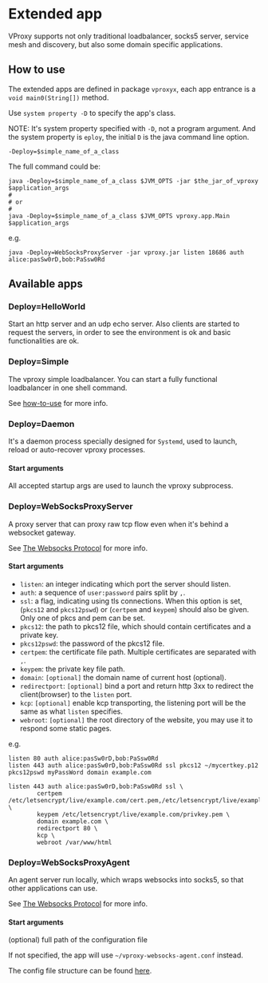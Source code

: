 # Extended app

VProxy supports not only traditional loadbalancer, socks5 server, service mesh and discovery, but also some domain specific applications.

## How to use

The extended apps are defined in package `vproxyx`, each app entrance is a `void main0(String[])` method.

Use `system property -D` to specify the app's class.

NOTE: It's system property specified with `-D`, not a program argument. And the system property is `eploy`, the initial `D` is the java command line option.

```shell
-Deploy=$simple_name_of_a_class
```

The full command could be:

```shell
java -Deploy=$simple_name_of_a_class $JVM_OPTS -jar $the_jar_of_vproxy $application_args
#
# or
#
java -Deploy=$simple_name_of_a_class $JVM_OPTS vproxy.app.Main $application_args
```

e.g.

```
java -Deploy=WebSocksProxyServer -jar vproxy.jar listen 18686 auth alice:pasSw0rD,bob:PaSsw0Rd
```

## Available apps

### Deploy=HelloWorld

Start an http server and an udp echo server. Also clients are started to request the servers, in order to see the environment is ok and basic functionalities are ok.

### Deploy=Simple

The vproxy simple loadbalancer. You can start a fully functional loadbalancer in one shell command.

See [how-to-use](https://github.com/wkgcass/vproxy/blob/master/doc/how-to-use.md) for more info.

### Deploy=Daemon

It's a daemon process specially designed for `Systemd`, used to launch, reload or auto-recover vproxy processes.

#### Start arguments

All accepted startup args are used to launch the vproxy subprocess.

### Deploy=WebSocksProxyServer

A proxy server that can proxy raw tcp flow even when it's behind a websocket gateway.

See [The Websocks Protocol](https://github.com/wkgcass/vproxy/blob/master/doc/websocks.md) for more info.

#### Start arguments

* `listen`: an integer indicating which port the server should listen.
* `auth`: a sequence of `user:password` pairs split by `,`.
* `ssl`: a flag, indicating using tls connections. When this option is set, (`pkcs12` and `pkcs12pswd`) or (`certpem` and `keypem`) should also be given. Only one of pkcs and pem can be set.
* `pkcs12`: the path to pkcs12 file, which should contain certificates and a private key.
* `pkcs12pswd`: the password of the pkcs12 file.
* `certpem`: the certificate file path. Multiple certificates are separated with `,`.
* `keypem`: the private key file path.
* `domain`: `[optional]` the domain name of current host (optional).
* `redirectport`: `[optional]` bind a port and return http 3xx to redirect the client(browser) to the `listen` port.
* `kcp`: `[optional]` enable kcp transporting, the listening port will be the same as what `listen` specifies.
* `webroot`: `[optional]` the root directory of the website, you may use it to respond some static pages.

e.g.

```
listen 80 auth alice:pasSw0rD,bob:PaSsw0Rd
listen 443 auth alice:pasSw0rD,bob:PaSsw0Rd ssl pkcs12 ~/mycertkey.p12 pkcs12pswd myPassWord domain example.com

listen 443 auth alice:pasSw0rD,bob:PaSsw0Rd ssl \
        certpem /etc/letsencrypt/live/example.com/cert.pem,/etc/letsencrypt/live/example.com/chain.pem \
        keypem /etc/letsencrypt/live/example.com/privkey.pem \
        domain example.com \
        redirectport 80 \
        kcp \
        webroot /var/www/html
```

### Deploy=WebSocksProxyAgent

An agent server run locally, which wraps websocks into socks5, so that other applications can use.

See [The Websocks Protocol](https://github.com/wkgcass/vproxy/blob/master/doc/websocks.md) for more info.

#### Start arguments

(optional) full path of the configuration file

If not specified, the app will use `~/vproxy-websocks-agent.conf` instead.

The config file structure can be found [here](https://github.com/wkgcass/vproxy/blob/master/doc/websocks-agent-example.conf).
